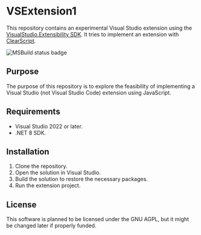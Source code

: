 # VSExtension1

This repository contains an experimental Visual Studio extension using the
[VisualStudio.Extensibility SDK]. It tries to implement an extension with [ClearScript].

![MSBuild status badge](https://github.com/kazssym/VSExtension1/actions/workflows/msbuild.yml/badge.svg)

## Purpose

The purpose of this repository is to explore the feasibility of
implementing a Visual Studio (not Visual Studio Code) extension using JavaScript.

## Requirements

  - Visual Studio 2022 or later.
  - .NET 8 SDK.

## Installation

 1. Clone the repository.
 2. Open the solution in Visual Studio.
 3. Build the solution to restore the necessary packages.
 4. Run the extension project.

## License

This software is planned to be licensed under the GNU AGPL, but it might be changed later if properly funded.

[VisualStudio.Extensibility SDK]: https://docs.microsoft.com/en-us/visualstudio/extensibility/visual-studio-sdk
[ClearScript]: https://microsoft.github.io/ClearScript/
